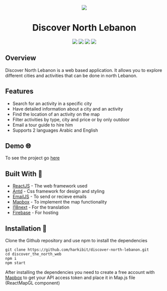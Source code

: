 <p align = "center">
 <img src = "public/proj_logo.png"/> 
</p>
<h1 align = "center"> 
 Discover North Lebanon
</h1>
<p align = "center">
  <img src ="https://img.shields.io/badge/reactjs-v17.0.2-blue"/>
  <img src ="https://img.shields.io/badge/antd-v4.12.3-orange"/>
  <img src ="https://img.shields.io/badge/build-passing-brightgreen"/>
  <img src ="https://img.shields.io/badge/license-MIT-blue"/>
</p>


## Overview 
Discover North Lebanon is a web based application. It allows you to explore different cities and activities that can be done in north Lebanon.

## Features 
- Search for an activity in a specific city 
- Have detailed information about a city and an activity
- Find the location of an activity on the map 
- Filter activities by type, city and price or by only outdoor 
- Email a tour guide to hire him 
- Supports 2 languages Arabic and English

## Demo 🌐

To see the project go [here](https://discover-north-lebanon-b58aa.web.app/)

## Built With 🔨
- [ReactJS](https://reactjs.org/) - The web framework used
- [Antd](https://ant.design/) - Css framework for design and styling
- [EmailJS](https://www.emailjs.com/) - To send or recieve emails
- [Mapbox](https://www.mapbox.com/) - To implement the map functionality 
- [I18next](https://react.i18next.com/) - For the translation 
- [Firebase](https://firebase.google.com/) - For hosting 

## Installation 📕
 
Clone the Github repository and use npm to install the dependencies

```
git clone https://github.com/harkibit/discover-north-lebanon.git
cd discover_the_north_web
npm i
npm start
```

After installing the dependencies you need to create a free account with [Mapbox](https://www.mapbox.com/) to get your API access token and place it in Map.js file (ReactMapGL component)

